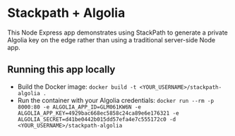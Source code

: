 # Stackpath + Algolia

This Node Express app demonstrates using StackPath to generate a private Algolia key on the edge rather than using a traditional server-side Node app. 

## Running this app locally
- Build the Docker image: `docker build -t <YOUR_USERNAME>/stackpath-algolia .`
- Run the container with your Algolia credentials: `docker run --rm -p 8000:80 -e ALGOLIA_APP_ID=GLM061KW6N -e ALGOLIA_APP_KEY=4929bac668ec5858c24ca89e6e176321 -e ALGOLIA_SECRET=d41be0442b015dd57efa4e7c555172c0 -d <YOUR_USERNAME>/stackpath-algolia`

